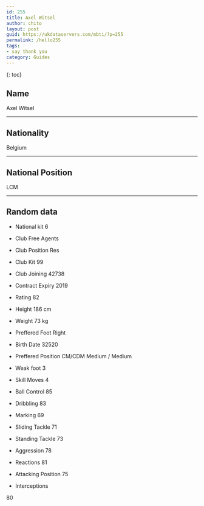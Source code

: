```yaml
---
id: 255
title: Axel Witsel
author: chito
layout: post
guid: https://ukdataservers.com/mbti/?p=255
permalink: /hello255
tags:
- say thank you
category: Guides
---
```



{: toc}

## Name  
Axel Witsel 

* * *

## Nationality  
Belgium 

* * *

## National Position  
LCM 

* * *

## Random data 

  * National kit 
6 

  * Club 
Free Agents 

  * Club Position 
Res 

  * Club Kit 
99 

  * Club Joining 
42738 

  * Contract Expiry 
2019 

  * Rating 
82 

  * Height 
186 cm 

  * Weight 
73 kg 

  * Preffered Foot 
Right 

  * Birth Date 
32520 

  * Preffered Position 
CM/CDM Medium / Medium 

  * Weak foot 
3 

  * Skill Moves 
4 

  * Ball Control 
85 

  * Dribbling 
83 

  * Marking 
69 

  * Sliding Tackle 
71 

  * Standing Tackle 
73 

  * Aggression 
78 

  * Reactions 
81 

  * Attacking Position 
75 

  * Interceptions 

80